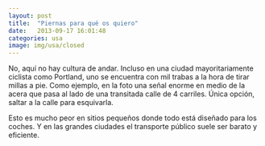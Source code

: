 ```yaml
---
layout: post
title:  "Piernas para qué os quiero"
date:   2013-09-17 16:01:48
categories: usa
image: img/usa/closed
---
```


No, aquí no hay cultura de andar. Incluso en una ciudad mayoritariamente ciclista como Portland, uno se encuentra con mil trabas a la hora de tirar millas a pie. Como ejemplo, en la foto una señal enorme en medio de la acera que pasa al lado de una transitada calle de 4 carriles. Única opción, saltar a la calle para esquivarla.

Esto es mucho peor en sitios pequeños donde todo está diseñado para los coches. Y en las grandes ciudades el transporte público suele ser barato y eficiente.